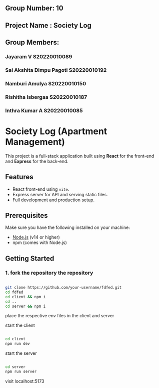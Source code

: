 ## Group Number: 10
## Project Name : Society Log
## Group Members:
### Jayaram V S20220010089
### Sai Akshita Dimpu Pagoti S20220010192
### Namburi Amulya S20220010150
### Rishitha Isbergaa S20220010187
### Inthra Kumar A S20220010085





# Society Log (Apartment Management)

This project is a full-stack application built using **React** for the front-end and **Express** for the back-end.

## Features

- React front-end using `vite`.
- Express server for API and serving static files.
- Full development and production setup.

## Prerequisites

Make sure you have the following installed on your machine:

- [Node.js](https://nodejs.org/) (v14 or higher)
- npm (comes with Node.js)

## Getting Started

### 1. fork the repository the repository

```bash

git clone https://github.com/your-username/fdfed.git
cd fdfed
cd client && npm i
cd ..
cd server && npm i
```


place the respective env files in the client and server

start the client
```bash

cd client
npm run dev
```


start the server
```bash

cd server
npm run server
```

visit localhost:5173
